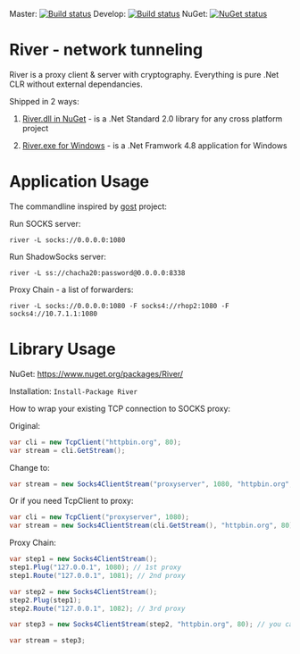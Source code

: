 Master: [![Build status](https://dev.azure.com/xkit/River/_apis/build/status/River%20CI?branchName=master)](https://dev.azure.com/xkit/River)
Develop: [![Build status](https://dev.azure.com/xkit/River/_apis/build/status/River%20CI?branchName=develop)](https://dev.azure.com/xkit/River)
NuGet: [![NuGet status](https://img.shields.io/nuget/dt/river?label=NuGet)](https://www.nuget.org/packages/river)


# River - network tunneling
River is a proxy client & server with cryptography. Everything is pure .Net CLR without external dependancies.

Shipped in 2 ways:

1) [River.dll in NuGet](https://www.nuget.org/packages/River/) - is a .Net Standard 2.0 library for any cross platform project

2) [River.exe for Windows](https://github.com/gusarov/river/releases) - is a .Net Framwork 4.8 application for Windows

# Application Usage

The commandline inspired by [gost](https://github.com/ginuerzh/gost) project:

Run SOCKS server:
```
river -L socks://0.0.0.0:1080
```

Run ShadowSocks server:
```
river -L ss://chacha20:password@0.0.0.0:8338
```

Proxy Chain - a list of forwarders:
```
river -L socks://0.0.0.0:1080 -F socks4://rhop2:1080 -F socks4://10.7.1.1:1080 
```

# Library Usage

NuGet: https://www.nuget.org/packages/River/

Installation: ```Install-Package River```

How to wrap your existing TCP connection to SOCKS proxy:

Original:
```cs
var cli = new TcpClient("httpbin.org", 80);
var stream = cli.GetStream();
```
Change to:
```cs
var stream = new Socks4ClientStream("proxyserver", 1080, "httpbin.org", 80);
```
Or if you need TcpClient to proxy:
```cs
var cli = new TcpClient("proxyserver", 1080);
var stream = new Socks4ClientStream(cli.GetStream(), "httpbin.org", 80);

```

Proxy Chain:
```cs
var step1 = new Socks4ClientStream();
step1.Plug("127.0.0.1", 1080); // 1st proxy
step1.Route("127.0.0.1", 1081); // 2nd proxy

var step2 = new Socks4ClientStream();
step2.Plug(step1);
step2.Route("127.0.0.1", 1082); // 3rd proxy

var step3 = new Socks4ClientStream(step2, "httpbin.org", 80); // you can do same in constructor - route to destination

var stream = step3;
```
